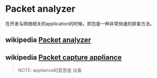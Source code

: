 # Packet analyzer

在开发与网络相关的application的时候，抓包是一种非常快速的排查方法。

## wikipedia [Packet analyzer](https://en.wikipedia.org/wiki/Packet_analyzer)



## wikipedia [Packet capture appliance](https://en.wikipedia.org/wiki/Packet_capture_appliance)

> NOTE: appliance的意思是 设备

